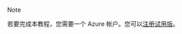 ﻿> [!NOTE]
> 若要完成本教程，您需要一个 Azure 帐户。您可以<a href="https://www.azure.cn/pricing/1rmb-trial" target="_blank">注册试用版</a>。
<!--HONumber=41-->